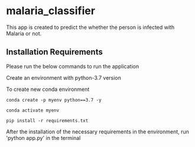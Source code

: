 # malaria_classifier

This app is created to predict the whether the person is infected with Malaria or not.

## Installation Requirements

Please run the below commands to run the application


Create an environment with python-3.7 version

To create new conda environment 

`
conda create -p myenv python==3.7 -y
`


`
conda activate myenv
`


`
pip install -r requirements.txt
`

After the installation of the necessary requirements in the environment, run 'python app.py' in the terminal

